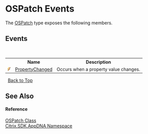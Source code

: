 # OSPatch Events
 

The <a href="T_Citrix_SDK_AppDNA_OSPatch">OSPatch</a> type exposes the following members.


## Events
&nbsp;<table><tr><th></th><th>Name</th><th>Description</th></tr><tr><td>![Public event](media/pubevent.gif "Public event")</td><td><a href="E_Citrix_SDK_AppDNA_OSPatch_PropertyChanged">PropertyChanged</a></td><td>
Occurs when a property value changes.</td></tr></table>&nbsp;
<a href="#ospatch-events">Back to Top</a>

## See Also


#### Reference
<a href="T_Citrix_SDK_AppDNA_OSPatch">OSPatch Class</a><br /><a href="N_Citrix_SDK_AppDNA">Citrix.SDK.AppDNA Namespace</a><br />